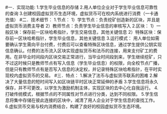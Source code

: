
#一．实现功能:
1.学生毕业信息的存储
2.用人单位企业对于学生毕业信息可靠性的查询
3.创建校园虚拟货币生态环境，虚拟货币可在校内系统进行消费（一卡通充值）
#二．技术细节：
1.节点：
	1）学生节点：负责挖矿创造新的区块，并且是虚拟货币消费主导者
	2）教师节点：负责学生毕业信息的审核写入
2.区块：
	1）一般区块：保存前一区块哈希指针，学生交易信息，其他关键信息
	2）特殊区块：保存前一区块哈希指针，学生毕业信息，其他关键信息
3.运行模式：
用人单位如需要确认学生需向平台付费，付费后可以查看特殊区块信息，通过学生提供公钥实现信息确认。付费的法币流入区块实现虚拟货币和法币的连接，用来支付矿工的费用。在非毕业时间段内区块交易正常进行，当毕业时间段到来，学生继续挖矿，只不过这时候只是教师节点有写入信息（学生毕业信息）的权限，向全校节点广播，但是只有教师节点有是否写入信息的决定权，并记录特殊区块哈希指针，在平时实现校内虚拟货币的交易。
#三．特点：
1.解决了法币与虚拟货币联系的困难
2.解决了大量信息的短时间写入如区块链平时区块正常延伸的矛盾
3.学生信息将永久保存，并不可更改，以学生为激励机制主体，实现区块的去中心化自我运行。
4.打破传统模式，根据节点的不同属性对节点进行分类，达到不同权限。
5.学生信息将集中存储在彼此连接的区块中，减清了用人企业对于学生信息的查找工作。
6.虚拟货币交易与校内消费结合，构建了良好的校园虚拟货币生态环境。
